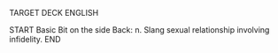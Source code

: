 TARGET DECK
ENGLISH

START
Basic
Bit on the side
Back: n. Slang sexual relationship involving infidelity.
END
